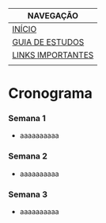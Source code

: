 |  NAVEGAÇÃO 	|
|---	        |
|  [INÍCIO](https://gabrieldeio.github.io/logicaparacomputacao.github.io/) 	        |
|  [GUIA DE ESTUDOS](https://gabrieldeio.github.io/logicaparacomputacao.github.io/guia-de-estudos/) 	        |
|  [LINKS IMPORTANTES](https://gabrieldeio.github.io/logicaparacomputacao.github.io/links-importantes/)	        |
|   	        |


# Cronograma

### Semana 1
* aaaaaaaaaa

### Semana 2
* aaaaaaaaaa

### Semana 3
* aaaaaaaaaa
